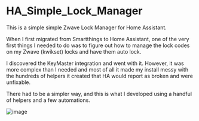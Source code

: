 # HA_Simple_Lock_Manager
This is a simple simple Zwave Lock Manager for Home Assistant.

When I first migrated from Smartthings to Home Assistant, one of the very first things I needed to do was to figure out how to manage the lock codes on my Zwave (kwikset) locks and have them auto lock.

I discovered the KeyMaster integration and went with it.  However, it was more complex than I needed and most of all it made my install messy with the hundreds of helpers it created that HA would report as broken and were unfixable. 

There had to be a simpler way, and this is what I developed using a handful of helpers and a few automations.

![image](https://user-images.githubusercontent.com/25288127/208971061-797fa4b9-3915-4080-887a-2de3f22d9b04.png)

